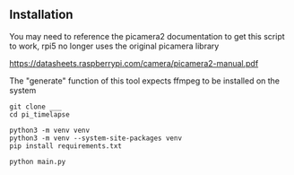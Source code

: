 ## Installation

You may need to reference the picamera2 documentation to get this script to work,
rpi5 no longer uses the original picamera library

https://datasheets.raspberrypi.com/camera/picamera2-manual.pdf

The "generate" function of this tool expects ffmpeg to be installed on the system

```
git clone ___
cd pi_timelapse
```

```
python3 -m venv venv
python3 -m venv --system-site-packages venv
pip install requirements.txt
```

```
python main.py
```

